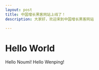```yaml
---
layout: post
title: 中国增长黑客网站上线了！
description: 大家好，欢迎来到中国增长黑客网站

---
```

# Hello World

Hello Noumi!
Hello Wenping!